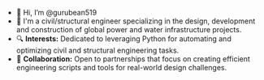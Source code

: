 - 👋 Hi, I’m @gurubean519
- 📐 I'm a civil/structural engineer specializing in the design, development and construction of global power and water infrastructure projects.
- 🔍 **Interests:** Dedicated to leveraging Python for automating and optimizing civil and structural engineering tasks.
- 🤝 **Collaboration:** Open to partnerships that focus on creating efficient engineering scripts and tools for real-world design challenges.
